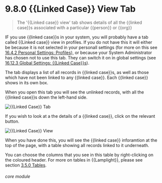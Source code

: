 # 9.8.0 {{Linked Case}} View Tab

> The '{{Linked case}} view' tab shows details of all the {{linked case}}s associated with a particular {{person}} or {{org}}



IF you use {{linked case}}s in your system, you will probably have a tab called {{Linked case}} view in profiles. If you do not have this it will either be because it is not selected in your personall settings (for more on this see [16.4.2 Personal Settings: Profiles](/help/index/p/16.4.2)), or because your System Administrator has chosen not to use this tab. They can switch it on in global settings (see [16.12.3 Global Settings: {{Linked Case}}s](/help/index/p/16.12.3)).

The tab displays a list of all records in {{linked case}}s, as well as those which have not been linked to any {{linked case}}. Each {{linked case}} shows in its own box.

When you open this tab you will see the unlinked records, with all the {{linked case}}s down the left-hand side. 

![{{Linked Case}} Tab](9.8.0a.png)


If you wish to look at a the details of a {{linked case}}, click on the relevant button. 

![{{Linked Case}} View](9.8.0b.png)

When you have done this, you will see the {{linked case}} inforamtion at the top of the page, with a table showing all records linked to it underneath. 

You can choose the columns that you see in this table by right-clicking on the coloured header. For more on tables in {{Lamplight}}, please see section [3.5.0  Tables](/help/index/p/3.5.0). 


###### core module



